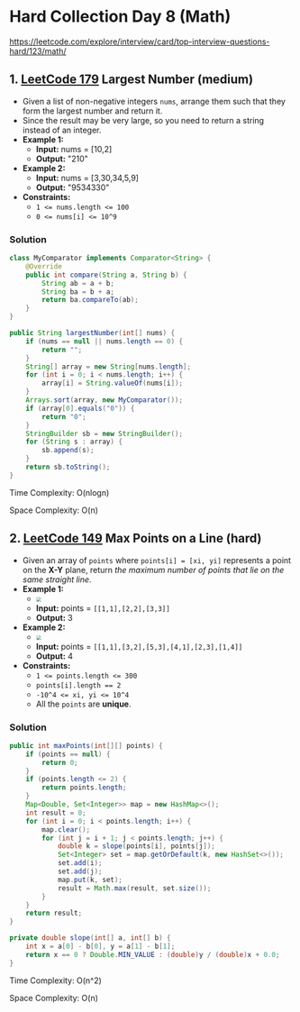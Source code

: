 # Hard Collection Day 8 (Math)

https://leetcode.com/explore/interview/card/top-interview-questions-hard/123/math/

## 1. [LeetCode 179](https://leetcode.com/problems/largest-number/) Largest Number (medium)

- Given a list of non-negative integers `nums`, arrange them such that they form the largest number and return it.
- Since the result may be very large, so you need to return a string instead of an integer.
- **Example 1:**
    - **Input:** nums = [10,2]
    - **Output:** "210"
- **Example 2:**
    - **Input:** nums = [3,30,34,5,9]
    - **Output:** "9534330"
- **Constraints:**
    -   `1 <= nums.length <= 100`
    -   `0 <= nums[i] <= 10^9`

### Solution

```java
class MyComparator implements Comparator<String> {
    @Override
    public int compare(String a, String b) {
        String ab = a + b;
        String ba = b + a;
        return ba.compareTo(ab);
    }
}

public String largestNumber(int[] nums) {
    if (nums == null || nums.length == 0) {
        return "";
    }
    String[] array = new String[nums.length];
    for (int i = 0; i < nums.length; i++) {
        array[i] = String.valueOf(nums[i]);
    }
    Arrays.sort(array, new MyComparator());
    if (array[0].equals("0")) {
        return "0";
    }
    StringBuilder sb = new StringBuilder();
    for (String s : array) {
        sb.append(s);
    }
    return sb.toString();
}
```

Time Complexity: O(nlogn)

Space Complexity: O(n)

## 2. [LeetCode 149](https://leetcode.com/problems/max-points-on-a-line/) Max Points on a Line (hard)

- Given an array of `points` where `points[i] = [xi, yi]` represents a point on the **X-Y** plane, return _the maximum number of points that lie on the same straight line_.
- **Example 1:**
    - <img src="https://assets.leetcode.com/uploads/2021/02/25/plane1.jpg" style="zoom: 50%;" />
    - **Input:** points = `[[1,1],[2,2],[3,3]]`
    - **Output:** 3
- **Example 2:**
    - <img src="https://assets.leetcode.com/uploads/2021/02/25/plane2.jpg" style="zoom: 50%;" />
    - **Input:** points = `[[1,1],[3,2],[5,3],[4,1],[2,3],[1,4]]`
    - **Output:** 4
- **Constraints:**
    -   `1 <= points.length <= 300`
    -   `points[i].length == 2`
    -   `-10^4 <= xi, yi <= 10^4`
    -   All the `points` are **unique**.

### Solution

```java
public int maxPoints(int[][] points) {
    if (points == null) {
        return 0;
    }
    if (points.length <= 2) {
        return points.length;
    }
    Map<Double, Set<Integer>> map = new HashMap<>();
    int result = 0;
    for (int i = 0; i < points.length; i++) {
        map.clear();
        for (int j = i + 1; j < points.length; j++) {
            double k = slope(points[i], points[j]);
            Set<Integer> set = map.getOrDefault(k, new HashSet<>());
            set.add(i);
            set.add(j);
            map.put(k, set);
            result = Math.max(result, set.size());
        }
    }
    return result;
}

private double slope(int[] a, int[] b) {
    int x = a[0] - b[0], y = a[1] - b[1];
    return x == 0 ? Double.MIN_VALUE : (double)y / (double)x + 0.0;
}
```

Time Complexity: O(n^2)

Space Complexity: O(n)
